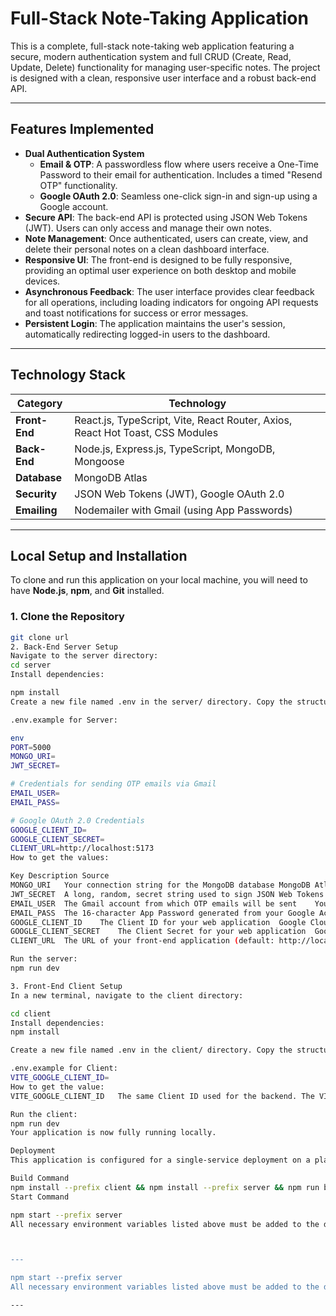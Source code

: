 # Full-Stack Note-Taking Application

This is a complete, full-stack note-taking web application featuring a secure, modern authentication system and full CRUD (Create, Read, Update, Delete) functionality for managing user-specific notes. The project is designed with a clean, responsive user interface and a robust back-end API.

---

## Features Implemented

- **Dual Authentication System**
  - **Email & OTP**: A passwordless flow where users receive a One-Time Password to their email for authentication. Includes a timed "Resend OTP" functionality.
  - **Google OAuth 2.0**: Seamless one-click sign-in and sign-up using a Google account.
- **Secure API**: The back-end API is protected using JSON Web Tokens (JWT). Users can only access and manage their own notes.
- **Note Management**: Once authenticated, users can create, view, and delete their personal notes on a clean dashboard interface.
- **Responsive UI**: The front-end is designed to be fully responsive, providing an optimal user experience on both desktop and mobile devices.
- **Asynchronous Feedback**: The user interface provides clear feedback for all operations, including loading indicators for ongoing API requests and toast notifications for success or error messages.
- **Persistent Login**: The application maintains the user's session, automatically redirecting logged-in users to the dashboard.

---

## Technology Stack

| Category       | Technology                                                                 |
|----------------|----------------------------------------------------------------------------|
| **Front-End**  | React.js, TypeScript, Vite, React Router, Axios, React Hot Toast, CSS Modules |
| **Back-End**   | Node.js, Express.js, TypeScript, MongoDB, Mongoose                        |
| **Database**   | MongoDB Atlas                                                             |
| **Security**   | JSON Web Tokens (JWT), Google OAuth 2.0                                   |
| **Emailing**   | Nodemailer with Gmail (using App Passwords)                               |

---

## Local Setup and Installation

To clone and run this application on your local machine, you will need to have **Node.js**, **npm**, and **Git** installed.

### 1. Clone the Repository

```bash
git clone url
2. Back-End Server Setup
Navigate to the server directory:
cd server
Install dependencies:

npm install
Create a new file named .env in the server/ directory. Copy the structure below and fill it with your own credentials.

.env.example for Server:

env
PORT=5000
MONGO_URI=
JWT_SECRET=

# Credentials for sending OTP emails via Gmail
EMAIL_USER=
EMAIL_PASS=

# Google OAuth 2.0 Credentials
GOOGLE_CLIENT_ID=
GOOGLE_CLIENT_SECRET=
CLIENT_URL=http://localhost:5173
How to get the values:

Key	Description	Source
MONGO_URI	Your connection string for the MongoDB database	MongoDB Atlas Dashboard
JWT_SECRET	A long, random, secret string used to sign JSON Web Tokens	Create your own secret string
EMAIL_USER	The Gmail account from which OTP emails will be sent	Your Gmail account
EMAIL_PASS	The 16-character App Password generated from your Google Account	Google Account Security Settings → App Passwords
GOOGLE_CLIENT_ID	The Client ID for your web application	Google Cloud Console → APIs & Services → Credentials
GOOGLE_CLIENT_SECRET	The Client Secret for your web application	Google Cloud Console → APIs & Services → Credentials
CLIENT_URL	The URL of your front-end application (default: http://localhost:5173)	Manual setup

Run the server:
npm run dev

3. Front-End Client Setup
In a new terminal, navigate to the client directory:

cd client
Install dependencies:
npm install

Create a new file named .env in the client/ directory. Copy the structure below and fill it with your Google Client ID.

.env.example for Client:
VITE_GOOGLE_CLIENT_ID=
How to get the value:
VITE_GOOGLE_CLIENT_ID	The same Client ID used for the backend. The VITE_ prefix is required by Vite.	Google Cloud Console → APIs & Services → Credentials

Run the client:
npm run dev
Your application is now fully running locally.

Deployment
This application is configured for a single-service deployment on a platform like Render.

Build Command
npm install --prefix client && npm install --prefix server && npm run build --prefix client && npm run build --prefix server
Start Command

npm start --prefix server
All necessary environment variables listed above must be added to the deployment service's environment settings.



---

npm start --prefix server
All necessary environment variables listed above must be added to the deployment service's environment settings.

---
